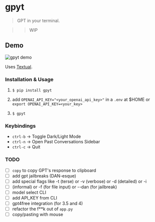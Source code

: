 # gpyt

> GPT in your terminal.

>> WIP


## Demo

![gpyt demo](https://github.com/JustinStitt/gpyt/blob/master/media/gpyt-show-1.gif?raw=true)

Uses [Textual](https://textual.textualize.io).


### Installation & Usage
1) `$ pip install gpyt`

2) add `OPENAI_API_KEY="<your_openai_api_key>"` in a `.env` at $HOME or `export OPENAI_API_KEY=<your_key>`

3) `$ gpyt`

### Keybindings

* `ctrl-b` -> Toggle Dark/Light Mode
* `ctrl-n` -> Open Past Conversations Sidebar
* `ctrl-c` -> Quit


### TODO

- [ ] `copy` to copy GPT's response to clipboard
- [ ] add gpt jailbreaks (DAN-esque)
- [ ] add special flags like -t (terse) or -v (verbose) or -d (detailed) or -i
- [ ] (informal) or -f (for file input) or --dan (for jailbreak)
- [ ] model select CLI
- [ ] add API_KEY from CLI
- [ ] gpt4free integration (for 3.5 and 4)
- [ ] refactor the f**k out of `app.py`
- [ ] copy/pasting with mouse
